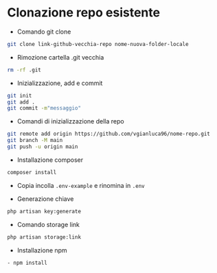 # Clonazione repo esistente

- Comando git clone
```bash
git clone link-github-vecchia-repo nome-nuova-folder-locale
```

- Rimozione cartella .git vecchia
```bash
rm -rf .git
```

- Inizializzazione, add e commit
```bash
git init
git add .
git commit -m"messaggio"
```

- Comandi di inizializzazione della repo
```bash
git remote add origin https://github.com/vgianluca96/nome-repo.git
git branch -M main
git push -u origin main
```

- Installazione composer
```bash
composer install
```

- Copia incolla `.env-example` e rinomina in `.env`

- Generazione chiave
```bash
php artisan key:generate
```

- Comando storage link
```bash
php artisan storage:link
```

- Installazione npm
```bash
- npm install
```